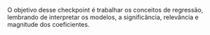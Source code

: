 O objetivo desse checkpoint é trabalhar os conceitos de regressão, lembrando de interpretar os modelos, a significância, relevância e magnitude dos coeficientes.

